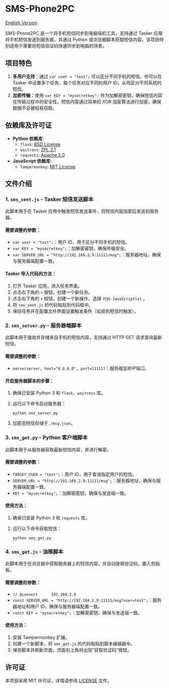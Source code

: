 # SMS-Phone2PC

[English Version](./README.md)

SMS-Phone2PC 是一个将手机短信同步到电脑端的工具，支持通过 Tasker 应用将手机短信发送到服务器，并通过 Python 或浏览器脚本获取短信内容。该项目特别适用于需要将短信验证码快速同步到电脑的场景。

## 项目特色

1. **多用户支持**：通过 `var user = "test";` 可以区分不同手机的短信。你可以在 Tasker 中设置多个任务，每个任务对应不同的用户 ID，从而区分不同系统的短信。
2. **加密传输**：使用 `var KEY = "mysecretkey";` 作为加解密密钥，确保短信内容在传输过程中的安全性。短信内容通过简单的 XOR 加密算法进行加密，确保数据不会被轻易窃取。

## 依赖库及许可证

- **Python 依赖库**:
  - `flask`: [BSD License](https://github.com/pallets/flask/blob/main/LICENSE.rst)
  - `waitress`: [ZPL 2.1](https://github.com/Pylons/waitress/blob/master/LICENSE.txt)
  - `requests`: [Apache 2.0](https://github.com/psf/requests/blob/main/LICENSE)
- **JavaScript 依赖库**:
  - `Tampermonkey`: [MIT License](https://tampermonkey.net/)

## 文件介绍

### 1. `sms_sent.js` - Tasker 短信发送脚本

此脚本用于在 Tasker 应用中触发短信发送事件，将短信内容加密后发送到服务器。

#### 需要调整的参数：

- `var user = "test";`：用户 ID，用于区分不同手机的短信。
- `var KEY = "mysecretkey";`：加解密密钥，确保传输安全。
- `var SERVER_URL = "http://192.168.2.9:11111/msg";`：服务器地址，确保与服务器端配置一致。

#### Tasker 导入代码的方法：

1. 打开 Tasker 应用，进入任务界面。
2. 点击右下角的 `+` 按钮，创建一个新任务。
3. 点击右下角的 `+` 按钮，创建一个新操作，选择 `代码-JavaScriptlet` 。
4. 将 `sms_sent.js` 的代码粘贴到代码框中。
5. 保存任务并在配置文件界面设置触发条件（如收到短信时触发）。

### 2. `sms_server.py` - 服务器端脚本

此脚本用于接收并存储来自手机的短信内容，支持通过 HTTP GET 请求查询最新短信。

#### 需要调整的参数：

- `serve(server, host="0.0.0.0", port=11111)`：服务器监听IP端口。

#### 开启服务器脚本的步骤：

1. 确保已安装 Python 3 和 `flask`、`waitress` 库。

2. 运行以下命令启动服务器：



   ```
   python sms_server.py
   ```
3. 加密态短信存储于`./msg.json`。


### 3. `sms_get.py` - Python 客户端脚本

此脚本用于从服务器获取最新短信内容，并进行解密。

#### 需要调整的参数：

- `TARGET_USER = "test";`：用户 ID，用于查询指定用户的短信。
- `SERVER_URL = "http://192.168.2.9:11111/msg";`：服务器地址，确保与服务器端配置一致。
- `KEY = "mysecretkey";`：加解密密钥，确保与发送端一致。

#### 使用方法：

1. 确保已安装 Python 3 和 `requests` 库。

2. 运行以下命令获取短信：



   ```
   python sms_get.py
   ```

### 4. `sms_get.js` - 油猴脚本

此脚本用于在浏览器中获取服务器上的短信内容，并自动提取验证码，置入剪贴板。

#### 需要调整的参数：
-  `// @connect      192.168.2.9`
- `const SERVER_URL = "http://192.168.2.9:11111/msg?user=test";`：服务器地址和用户 ID，确保与服务器端配置一致。
- `const KEY = "mysecretkey";`：加解密密钥，确保与发送端一致。

#### 使用方法：

1. 安装 Tampermonkey 扩展。
2. 创建一个新脚本，将 `sms_get.js` 的代码粘贴到脚本编辑器中。
3. 保存脚本并刷新页面，页面右上角将出现“获取验证码”按钮。

## 许可证

本项目采用 MIT 许可证，详情请参阅 [LICENSE](https://./LICENSE) 文件。
